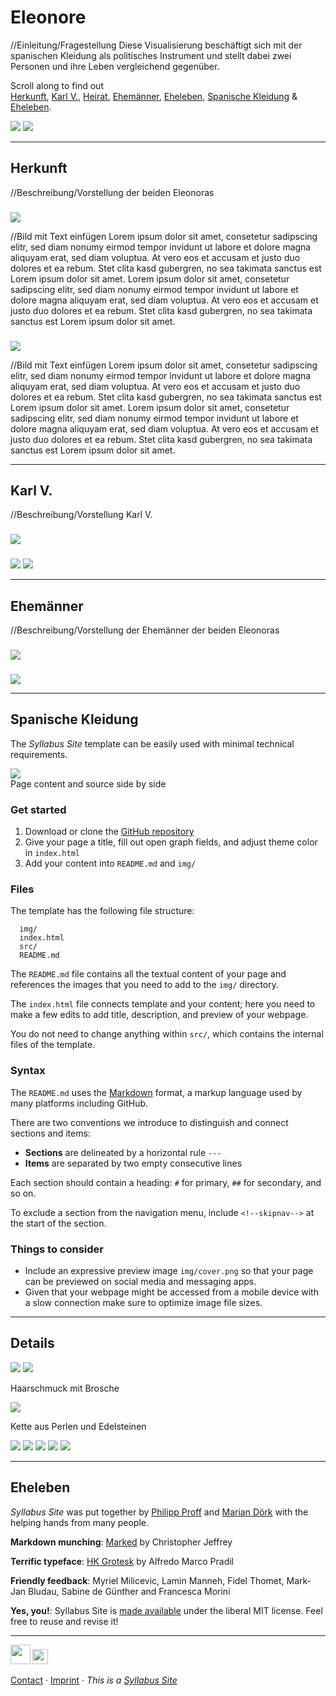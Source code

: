 
# Eleonore

//Einleitung/Fragestellung 
Diese Visualisierung beschäftigt sich mit der spanischen Kleidung als politisches Instrument und stellt dabei zwei Personen und ihre Leben vergleichend gegenüber.

Scroll along to find out  
[Herkunft](#herkunft), [Karl V.](#karlv.), [Heirat](#heirat), [Ehemänner](#ehemänner), [Eheleben](#eheleben), [Spanische Kleidung](#spanischekleidung) & [Eheleben](#eheleben).  


<img src='img/eleonoraditoledo-bronzino.jpg' class='noresize'>


<img src='img/eleonoredautriche.jpg' class='noresize'>


---


## Herkunft 

//Beschreibung/Vorstellung der beiden Eleonoras


### 
<img src='img/eleonoraditoledo-bronzino.jpg' class='noresize'>

//Bild mit Text einfügen 
Lorem ipsum dolor sit amet, consetetur sadipscing elitr, sed diam nonumy eirmod tempor invidunt ut labore et dolore magna aliquyam erat, sed diam voluptua. At vero eos et accusam et justo duo dolores et ea rebum. Stet clita kasd gubergren, no sea takimata sanctus est Lorem ipsum dolor sit amet. Lorem ipsum dolor sit amet, consetetur sadipscing elitr, sed diam nonumy eirmod tempor invidunt ut labore et dolore magna aliquyam erat, sed diam voluptua. At vero eos et accusam et justo duo dolores et ea rebum. Stet clita kasd gubergren, no sea takimata sanctus est Lorem ipsum dolor sit amet.


### 
<img src='img/eleonoredautriche.jpg' class='noresize'>

//Bild mit Text einfügen 
Lorem ipsum dolor sit amet, consetetur sadipscing elitr, sed diam nonumy eirmod tempor invidunt ut labore et dolore magna aliquyam erat, sed diam voluptua. At vero eos et accusam et justo duo dolores et ea rebum. Stet clita kasd gubergren, no sea takimata sanctus est Lorem ipsum dolor sit amet. Lorem ipsum dolor sit amet, consetetur sadipscing elitr, sed diam nonumy eirmod tempor invidunt ut labore et dolore magna aliquyam erat, sed diam voluptua. At vero eos et accusam et justo duo dolores et ea rebum. Stet clita kasd gubergren, no sea takimata sanctus est Lorem ipsum dolor sit amet.


---


## Karl V.

//Beschreibung/Vorstellung Karl V.


### 
<img src='img/textkarl.png' class='noresize'>


### 
<img src='img/karl.png' class='noresize'>


<img src='img/herrschaftsgebietkarl.jpg' class='noresize'>

---


## Ehemänner

//Beschreibung/Vorstellung der Ehemänner der beiden Eleonoras

### 
<img src='img/koenigfranz.png' class='noresize'>

### 
<img src='img/cosimo.png' class='noresize'>




---


## Spanische Kleidung

The *Syllabus Site* template can be easily used with minimal technical requirements.


![](img/sidebyside.webp)  
Page content and source side by side


### Get started

1. Download or clone the [GitHub repository](https://github.com/uclab-potsdam/syllabus-site/)
2. Give your page a title, fill out open graph fields, and adjust theme color in `index.html`
3. Add your content into `README.md` and `img/`


### Files

The template has the following file structure:

      img/
      index.html
      src/
      README.md

The `README.md` file contains all the textual content of your page and references the images that you need to add to the `img/` directory. 

The `index.html` file connects template and your content; here you need to make a few edits to add title, description, and preview of your webpage. 

You do not need to change anything within `src/`, which contains the internal files of the template.


### Syntax

The `README.md` uses the [Markdown](https://en.wikipedia.org/wiki/Markdown) format, a markup language used by many platforms including GitHub.

There are two conventions we introduce to distinguish and connect sections and items:

- **Sections** are delineated by a horizontal rule `---` 
- **Items** are separated by two empty consecutive lines

Each section should contain a heading:
`#` for primary, `##` for secondary, and so on.

To exclude a section from the navigation menu, include `<!--skipnav-->` at the start of the section.



### Things to consider

- Include an expressive preview image `img/cover.png` so that your page can be previewed on social media and messaging apps.
- Given that your webpage might be accessed from a mobile device with a slow connection make sure to optimize image file sizes.


---


## Details


<img src='img/gesicht.png' class='noresize'>


<img src='img/haarschmuck.png' class='noresize'>

Haarschmuck mit Brosche 


<img src='img/kette.png' class='noresize'>

Kette aus Perlen und Edelsteinen


<img src='img/schmucksteine.png' class='noresize'>


<img src='img/manschette.png' class='noresize'>


<img src='img/brief.png' class='noresize'>


<img src='img/ringe.png' class='noresize'>


<img src='img/hintergrund.png' class='noresize'>

---


## Eheleben

*Syllabus Site* was put together by [Philipp Proff](https://philippproff.eu) and [Marian Dörk](https://mariandoerk.de) with the helping hands from many people.


**Markdown munching**: [Marked](https://marked.js.org) by Christopher Jeffrey


**Terrific typeface**: [HK Grotesk](https://github.com/HankenDesignCo/HK-Grotesk) by Alfredo Marco Pradil


**Friendly feedback**: Myriel Milicevic, Lamin Manneh, Fidel Thomet, Mark-Jan Bludau, Sabine de Günther and Francesca Morini


**Yes, you!**: Syllabus Site is [made available](https://github.com/uclab-potsdam/syllabus-site/) under the liberal MIT license. Feel free to reuse and revise it!


---


[<img src='img/fhp.svg' style='height:2.25em'>](https://www.fh-potsdam.de/) 
[<img src='img/id.svg' style='height:1.75em'>](https://interface.fh-potsdam.de/) 

[Contact](mailto:marian.doerk@fh-potsdam.de,philipp.proff@gmx.de?subject=Syllabus%20Site) · [Imprint](https://www.fh-potsdam.de/impressum) · *This is a [Syllabus Site](https://infovis.fh-potsdam.de/syllabus-site/)*
